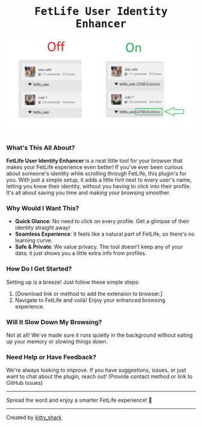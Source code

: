 <h1 align="center" style="font-family: 'JetBrains Mono', monospace;">FetLife User Identity Enhancer</h1>

<p align="center">
  <img src="preview/preview.png" alt="FetLife User Identity Enhancer"/>
</p>

### What's This All About?

**FetLife User Identity Enhancer** is a neat little tool for your browser that makes your FetLife experience even better! If you've ever been curious about someone's identity while scrolling through FetLife, this plugin's for you. With just a simple setup, it adds a little hint next to every user's name, letting you know their identity, without you having to click into their profile. It's all about saving you time and making your browsing smoother.

### Why Would I Want This? 

- **Quick Glance**: No need to click on every profile. Get a glimpse of their identity straight away!
- **Seamless Experience**: It feels like a natural part of FetLife, so there's no learning curve.
- **Safe & Private**: We value privacy. The tool doesn’t keep any of your data; it just shows you a little extra info from profiles.

### How Do I Get Started?

Setting up is a breeze! Just follow these simple steps:

1. [Download link or method to add the extension to browser.]
2. Navigate to FetLife and voilà! Enjoy your enhanced browsing experience.

### Will It Slow Down My Browsing?

Not at all! We've made sure it runs quietly in the background without eating up your memory or slowing things down.

### Need Help or Have Feedback?

We're always looking to improve. If you have suggestions, issues, or just want to chat about the plugin, reach out! (Provide contact method or link to GitHub Issues)

---

Spread the word and enjoy a smarter FetLife experience! 🌟

--- 

Created by [kitty_shark](https://fetlife.com/users/12429798)

